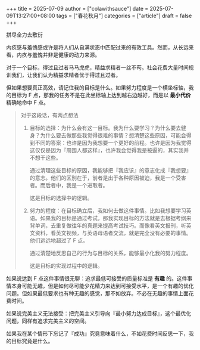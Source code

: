 +++
title = 2025-07-09
author = ["colawithsauce"]
date = 2025-07-09T13:27:00+08:00
tags = ["春花秋月"]
categories = ["article"]
draft = false
+++

拼尽全力去敷衍

内疚感与羞愧感或许是将人们从自满状态中匹配过来的有效工具。然而，从长远来看，内疚与羞愧并非是健康的动力来源。

对于一个目标，得过且过者马马虎虎，精益求精者一丝不苟。社会花费大量时间规训我们，让我们认为精益求精者优于得过且过者。

但如果想要真正高效，请记住我的目标是什么。如果努力程度是一个横坐标轴，我的目标为 F 点，那我的任务不是在此坐标轴上达到越右边越好，而是以 **最小代价** 精确地命中 F 点。

> 对于这段话，有两点想法
>
> 1.  目标的选择：为什么会有这一目标。我为什么要学习？为什么要去健身？为什么要去做那些我觉得很难的事情？想清楚这些原因，可能会得到不同的答案：也许是因为我想要一个更好的前程。也许是因为我觉得这仅仅是因为『周围人都这样』，也许我会觉得我是被逼的，其实我并不想干这些。
>
>     通过清理这些目标的原因，我能够把『我应该』的意志化成『我想要』的意志。他们的区别在于，前者是出于各种原因被迫，我是一个受害者。而后者中，我是一个进取者。
>
>     这是目标的选择中的逻辑。
> 2.  努力的程度：在目标确立后，我如何去做这件事情。比如我想要学习英语。如果我的目标是通过考试，那我实现目标的方法就是去根据考纲来背单词，去重复做往年的真题来提高考试技巧。而像看英文报刊，听英文资料，看英文视频，与英语母语者交流，就是完全没有必要的事情。他们远远地超过了 F 点。
>
>     通过清楚地反思自己的行为与目标的关系，能够最小化我的努力程度。
>
>     这是目标的实现过程中的逻辑。

如果说达到 F 点这件事情很无聊：追求最低可接受的质量标准是 **有趣** 的。这件事情本身可能无趣，但是如何尽可能少花精力来达到可接受水平，是一个有趣的优化问题。但如果最低要求也有种无趣的感觉，那不如放弃。不必在无趣的事情上面花费时间。

如果说完美主义无法接受：把完美主义引导向『最小努力达成目标』，这个最优化问题，同样有追求完美主义的空间。

如果我在某个情形下忘记了『成功』究竟意味着什么，不如花费时间反思一下，我的目标究竟是什么。
